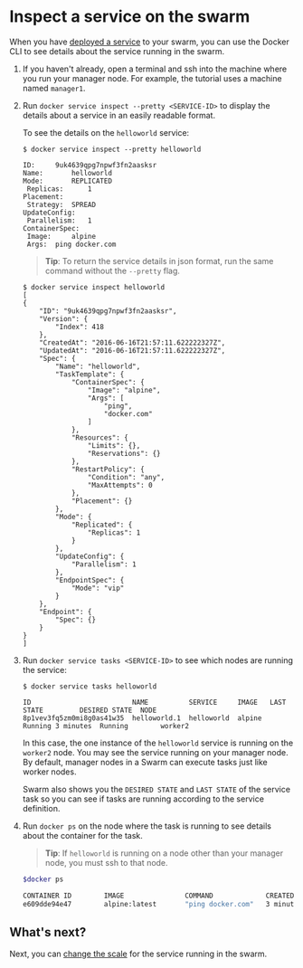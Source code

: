 <!--[metadata]>
+++
title = "Inspect the service"
description = "Inspect the application"
keywords = ["tutorial, cluster management, swarm mode"]
advisory = "rc"
[menu.main]
identifier="inspect-application"
parent="swarm-tutorial"
weight=17
+++
<![end-metadata]-->

# Inspect a service on the swarm

When you have [deployed a service](deploy-service.md) to your swarm, you can use
the Docker CLI to see details about the service running in the swarm.

1. If you haven't already, open a terminal and ssh into the machine where you
run your manager node. For example, the tutorial uses a machine named
`manager1`.

2. Run `docker service inspect --pretty <SERVICE-ID>` to display the details
about a service in an easily readable format.

    To see the details on the `helloworld` service:

    ```
    $ docker service inspect --pretty helloworld

    ID:		9uk4639qpg7npwf3fn2aasksr
    Name:		helloworld
    Mode:		REPLICATED
     Replicas:		1
    Placement:
     Strategy:	SPREAD
    UpdateConfig:
     Parallelism:	1
    ContainerSpec:
     Image:		alpine
     Args:	ping docker.com
    ```

    >**Tip**: To return the service details in json format, run the same command
    without the `--pretty` flag.

    ```
    $ docker service inspect helloworld
    [
    {
        "ID": "9uk4639qpg7npwf3fn2aasksr",
        "Version": {
            "Index": 418
        },
        "CreatedAt": "2016-06-16T21:57:11.622222327Z",
        "UpdatedAt": "2016-06-16T21:57:11.622222327Z",
        "Spec": {
            "Name": "helloworld",
            "TaskTemplate": {
                "ContainerSpec": {
                    "Image": "alpine",
                    "Args": [
                        "ping",
                        "docker.com"
                    ]
                },
                "Resources": {
                    "Limits": {},
                    "Reservations": {}
                },
                "RestartPolicy": {
                    "Condition": "any",
                    "MaxAttempts": 0
                },
                "Placement": {}
            },
            "Mode": {
                "Replicated": {
                    "Replicas": 1
                }
            },
            "UpdateConfig": {
                "Parallelism": 1
            },
            "EndpointSpec": {
                "Mode": "vip"
            }
        },
        "Endpoint": {
            "Spec": {}
        }
    }
    ]
    ```

4. Run `docker service tasks <SERVICE-ID>` to see which nodes are running the
service:

    ```
    $ docker service tasks helloworld

    ID                         NAME          SERVICE     IMAGE   LAST STATE         DESIRED STATE  NODE
    8p1vev3fq5zm0mi8g0as41w35  helloworld.1  helloworld  alpine  Running 3 minutes  Running        worker2
    ```

    In this case, the one instance of the `helloworld` service is running on the
    `worker2` node. You may see the service running on your manager node. By
    default, manager nodes in a Swarm can execute tasks just like worker nodes.

    Swarm also shows you the `DESIRED STATE` and `LAST STATE` of the service
    task so you can see if tasks are running according to the service
    definition.

4. Run `docker ps` on the node where the task is running to see details about
the container for the task.

    >**Tip**: If `helloworld` is running on a node other than your manager node,
    you must ssh to that node.

    ```bash
    $docker ps

    CONTAINER ID        IMAGE               COMMAND             CREATED             STATUS              PORTS               NAMES
    e609dde94e47        alpine:latest       "ping docker.com"   3 minutes ago       Up 3 minutes                            helloworld.1.8p1vev3fq5zm0mi8g0as41w35
    ```

## What's next?

Next, you can [change the scale](scale-service.md) for the service running in
the swarm.

  <p style="margin-bottom:300px">&nbsp;</p>

